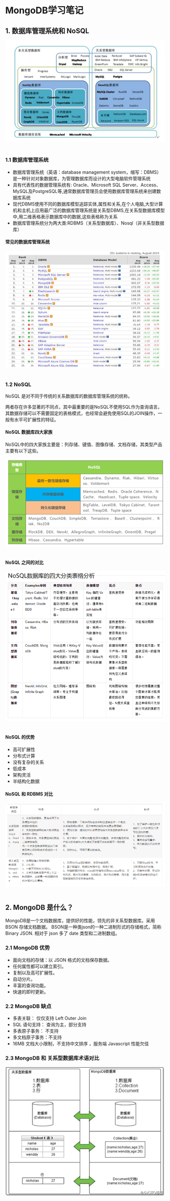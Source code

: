 # MongoDB学习笔记

## 1. 数据库管理系统和 NoSQL

<div align="center"> <img src="pics/数据库/MongoDB1.jpg" width=""/> </div><br>

### 1.1 数据库管理系统
+ 数据库管理系统（英语：database management system，缩写：DBMS） 是一种针对对象数据库，为管理数据库而设计的大型电脑软件管理系统
+ 具有代表性的数据管理系统有: Oracle、Microsoft SQL Server、Access、MySQL及PostgreSQL等,通常数据库管理员会使用数据库管理系统来创建数据库系统
+ 现代DBMS使用不同的数据库模型追踪实体,属性和关系,在个人电脑,大型计算机和主机上应用最广泛的数据库管理系统是关系型DBMS,在关系型数据库模型中,用二维表格表示数据库中的数据,这些表格称为关系
+ 数据库管理系统分为两大类:RDBMS（关系型数据库）、Nosql（非关系型数据库）

#### 常见的数据库管理系统

<div align="center"> <img src="pics/数据库/MongoDB.jpg" width=""/> </div><br>

### 1.2 NoSQL

NoSQL 是对不同于传统的关系数据库的数据库管理系统的统称。

两者存在许多显著的不同点，其中最重要的是NoSQL不使用SQL作为查询语言。其数据存储可以不需要固定的表格模式，也经常会避免使用SQL的JOIN操作，一般有水平可扩展性的特征。

#### NoSQL 数据库四大家族

NoSQL中的四大家族主要是：列存储、键值、图像存储、文档存储，其类型产品主要有以下这些。

<div align="center"> <img src="pics/数据库/MongoDB1.png" width=""/> </div><br>

#### NoSQL 之间的对比

<div align="center"> <img src="pics/数据库/MongoDB3.jpg" width=""/> </div><br>

#### NoSQL 的优势

+ 高可扩展性
+ 分布式计算
+ 没有复杂的关系
+ 低成本
+ 架构灵活
+ 半结构化数据

#### NoSQL 和 RDBMS 对比
<div align="center"> <img src="pics/数据库/MongoDB2.jpg" width=""/> </div><br>

## 2. MongoDB 是什么？

MongoDB是一个文档数据库，提供好的性能，领先的非关系型数据库。采用 BSON 存储文档数据。
BSON是一种类json的一种二进制形式的存储格式，简称 Binary JSON.
相对于 json 多了 date 类型和二进制数组。

### 2.1 MongoDB 优势
+ 面向文档的存储：以 JSON 格式的文档保存数据。
+ 任何属性都可以建立索引。
+ 复制以及高可扩展性。
+ 自动分片。
+ 丰富的查询功能。
+ 快速的即时更新。

### 2.2 MongoDB 缺点
+ 多表关联： 仅仅支持 Left Outer Join
+ SQL 语句支持： 查询为主，部分支持
+ 多表原子事务： 不支持
+ 多文档原子事务：不支持
+ 16MB 文档大小限制，不支持中文排序 ，服务端 Javascript 性能欠佳


### 2.3 MongoDB 和 关系型数据库术语对比
<div align="center"> <img src="pics/数据库/MongoDB2.png" width=""/> </div><br>




